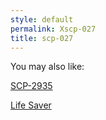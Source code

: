 ```yaml
---
style: default
permalink: Xscp-027
title: scp-027
---
```

You may also like:

[SCP-2935](http://scp-wiki.net/scp-2935)

[Life Saver](http://scp-wiki.net/life-saver)
